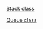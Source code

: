 ﻿[Stack class](https://docs.microsoft.com/en-us/dotnet/api/system.collections.stack?view=netcore-2.2)

[Queue class](https://docs.microsoft.com/en-us/dotnet/api/system.collections.generic.queue-1?view=netcore-2.2)